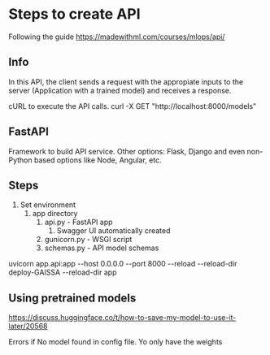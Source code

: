 # Steps to create API
Following the guide https://madewithml.com/courses/mlops/api/

## Info
In this API, the client sends a request with the appropiate inputs to the server (Application with a trained model) and receives a response.

cURL to execute the API calls.
curl -X GET "http://localhost:8000/models"

## FastAPI
Framework to build API service.
Other options: Flask, Django and even non-Python based options like Node, Angular, etc.

## Steps
1. Set environment
   1. app directory
      1. api.py - FastAPI app
         1. Swagger UI automatically created
      2. gunicorn.py - WSGI script
      3. schemas.py - API model schemas


uvicorn app.api:app  --host 0.0.0.0 --port 8000  --reload  --reload-dir deploy-GAISSA --reload-dir app        





## Using pretrained models
https://discuss.huggingface.co/t/how-to-save-my-model-to-use-it-later/20568

Errors
    if No model found in config file.
        Yo only have the weights 